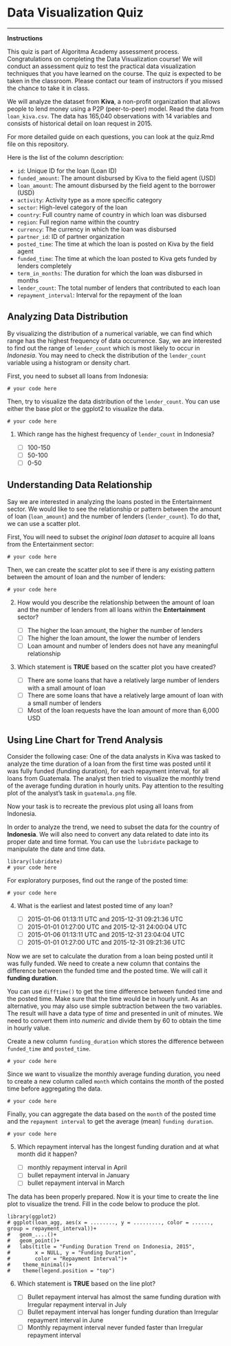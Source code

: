 # Data Visualization Quiz
___

**Instructions**

This quiz is part of Algoritma Academy assessment process. Congratulations on completing the Data Visualization course! We will conduct an assessment quiz to test the practical data visualization techniques that you have learned on the course. The quiz is expected to be taken in the classroom. Please contact our team of instructors if you missed the chance to take it in class.

We will analyze the dataset from **Kiva**, a non-profit organization that allows people to lend money using a P2P (peer-to-peer) model. Read the data from `loan_kiva.csv`. The data has 165,040 observations with 14 variables and consists of historical detail on loan request in 2015. 

For more detailed guide on each questions, you can look at the quiz.Rmd file on this repository.

Here is the list of the column description:

* `id`: Unique ID for the loan (Loan ID)
* `funded_amount`: The amount disbursed by Kiva to the field agent (USD)
* `loan_amount`: The amount disbursed by the field agent to the borrower (USD)
* `activity`: Activity type as a more specific category
* `sector`: High-level category of the loan
* `country`: Full country name of country in which loan was disbursed
* `region`: Full region name within the country
* `currency`: The currency in which the loan was disbursed
* `partner_id`: ID of partner organization
* `posted_time`: The time at which the loan is posted on Kiva by the field agent
* `funded_time`: The time at which the loan posted to Kiva gets funded by lenders completely
* `term_in_months`: The duration for which the loan was disbursed in months
* `lender_count`: The total number of lenders that contributed to each loan
* `repayment_interval`: Interval for the repayment of the loan

## Analyzing Data Distribution

By visualizing the distribution of a numerical variable, we can find which range has the highest frequency of data occurrence. Say, we are interested to find out the range of `lender_count` which is most likely to occur in *Indonesia*. You may need to check the distribution of the `lender_count` variable using a histogram or density chart.

   First, you need to subset all loans from Indonesia:
```
# your code here
```

   Then, try to visualize the data distribution of the `lender_count`. You can use either the base plot or the ggplot2 to visualize the data.
```
# your code here
```

1. Which range has the highest frequency of `lender_count` in Indonesia?

   - [ ] 100-150
   - [ ] 50-100
   - [ ] 0-50
   
## Understanding Data Relationship

Say we are interested in analyzing the loans posted in the Entertainment sector. We would like to see the relationship or pattern between the amount of loan (`loan_amount`) and the number of lenders (`lender_count`). To do that, we can use a scatter plot. 

   First, You will need to subset the *original loan dataset* to acquire all loans from the Entertainment sector:
```
# your code here
```

   Then, we can create the scatter plot to see if there is any existing pattern between the amount of loan and the number of lenders:
```
# your code here
```

2. How would you describe the relationship between the amount of loan and the number of lenders from all loans within the **Entertainment** sector?

   - [ ] The higher the loan amount, the higher the number of lenders
   - [ ] The higher the loan amount, the lower the number of lenders
   - [ ] Loan amount and number of lenders does not have any meaningful relationship

3. Which statement is **TRUE** based on the scatter plot you have created?

   - [ ] There are some loans that have a relatively large number of lenders with a small amount of loan
   - [ ] There are some loans that have a relatively large amount of loan with a small number of lenders
   - [ ] Most of the loan requests have the loan amount of more than 6,000 USD
   
## Using Line Chart for Trend Analysis

Consider the following case: One of the data analysts in Kiva was tasked to analyze the time duration of a loan from the first time was posted until it was fully funded (funding duration), for each repayment interval, for all loans from Guatemala. The analyst then tried to visualize the monthly trend of the average funding duration in hourly units. Pay attention to the resulting plot of the analyst’s task in `guatemala.png` file. 

Now your task is to recreate the previous plot using all loans from Indonesia.

In order to analyze the trend, we need to subset the data for the country of **Indonesia**. We will also need to convert any data related to date into its proper date and time format. You can use the `lubridate` package to manipulate the date and time data.

```
library(lubridate)
# your code here
```

For exploratory purposes, find out the range of the posted time:
```
# your code here
```

4. What is the earliest and latest posted time of any loan?

   - [ ] 2015-01-06 01:13:11 UTC and 2015-12-31 09:21:36 UTC
   - [ ] 2015-01-01 01:27:00 UTC and 2015-12-31 24:00:04 UTC
   - [ ] 2015-01-06 01:13:11 UTC and 2015-12-31 23:04:04 UTC
   - [ ] 2015-01-01 01:27:00 UTC and 2015-12-31 09:21:36 UTC
   
Now we are set to calculate the duration from a loan being posted until it was fully funded. We need to create a new column that contains the difference between the funded time and the posted time. We will call it **funding duration**. 

You can use `difftime()` to get the time difference between funded time and the posted time. Make sure that the time would be in hourly unit. As an alternative, you may also use simple subtraction between the two variables. The result will have a data type of *time* and presented in unit of minutes. We need to convert them into *numeric* and divide them by 60 to obtain the time in hourly value.

Create a new column `funding_duration` which stores the difference between `funded_time` and `posted_time`. 
```
# your code here
```

Since we want to visualize the monthly average funding duration, you need to create a new column called `month` which contains the month of the posted time before aggregating the data. 
```
# your code here
```

Finally, you can aggregate the data based on the `month` of the posted time and the `repayment interval` to get the average (mean) `funding duration`. 
```
# your code here
```

5. Which repayment interval has the longest funding duration and at what month did it happen?

   - [ ] monthly repayment interval in April
   - [ ] bullet repayment interval in January
   - [ ] bullet repayment interval in March

The data has been properly prepared. Now it is your time to create the line plot to visualize the trend. Fill in the code below to produce the plot.

```
library(ggplot2)
# ggplot(loan_agg, aes(x = ........, y = ........., color = ......, group = repayment_interval))+
#   geom_....()+
#   geom_point()+
#   labs(title = "Funding Duration Trend on Indonesia, 2015",
#        x = NULL, y = "Funding Duration",
#        color = "Repayment Interval")+
#    theme_minimal()+
#    theme(legend.position = "top")
```

6. Which statement is **TRUE** based on the line plot?

   - [ ] Bullet repayment interval has almost the same funding duration with Irregular repayment interval in July
   - [ ] Bullet repayment interval has longer funding duration than Irregular repayment interval in June
   - [ ] Monthly repayment interval never funded faster than Irregular repayment interval
